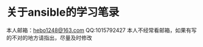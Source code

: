 关于ansible的学习笔录
====================
本人邮箱：hebo1248@163.com
QQ:1015792427
本人不经常看邮箱，如果有写的不对的地方请指出，尽量及时修改
